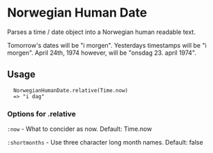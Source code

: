# Norwegian Human Date

Parses a time / date object into a Norwegian human readable text.

Tomorrow's dates will be "i morgen". Yesterdays timestamps will
be "i morgen". April 24th, 1974 however, will be "onsdag 23. april 1974".

## Usage

```
  NorwegianHumanDate.relative(Time.now)
  => "i dag"
```

### Options for .relative

``:now``          - What to concider as now. Default: Time.now

``:shortmonths``  - Use three character long month names. Default: false
